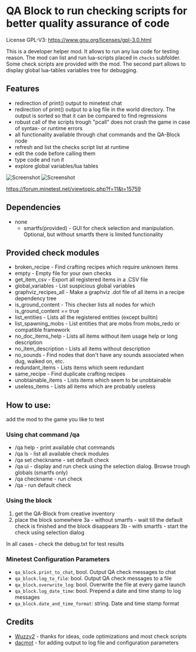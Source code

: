 QA Block to run checking scripts for better quality assurance of code
=======

License GPL-V3: https://www.gnu.org/licenses/gpl-3.0.html

This is a developer helper mod. It allows to run any lua code for testing reason. The mod can list and run lua-scripts placed in `checks` subfolder. Some check scripts are provided with the mod.
The second part allows to display global lua-tables variables tree for debugging.

## Features
- redirection of print() output to minetest chat
- redirection of print() output to a log file in the world directory. The output is sorted so that it can be compared to find regressions
- robust call of the scripts trough "pcall" does not crash the game in case of syntax- or runtime errors
- all functionality available through chat commands and the QA-Block node
- refresh and list the checks script list at runtime
- edit the code before calling them
- type code and run it
- explore global variables/lua tables

![Screenshot](screenshot_20170121_012152.png)
![Screenshot](screenshot_20170121_011613.png)

https://forum.minetest.net/viewtopic.php?f=11&t=15759

## Dependencies
- none
  - smartfs(provided) - GUI for check selection and manipulation. Optional, but without smartfs there is limited functionality 


## Provided check modules
- broken_recipe - Find crafting recipes which require unknown items
- empty - Empty file for your own checks
- get_item_csv - Export all registered items in a .CSV file
- global_variables - List suspicious global variables
- graphviz_recipes_all - Make a graphviz .dot file of all items in a recipe dependency tree
- is_ground_content - This checker lists all nodes for which is_ground_content == true
- list_entities - Lists all the registered entities (except builtin)
- list_spawning_mobs - List entities that are mobs from mobs_redo or compatible framework
- no_doc_items_help - Lists all items without item usage help or long description
- no_item_description - Lists all items without description
- no_sounds - Find nodes that don't have any sounds associated when dug, walked on, etc.
- redundant_items - Lists items which seem redundant
- same_recipe - Find duplicate crafting recipes
- unobtainable_items - Lists items which seem to be unobtainable
- useless_items - Lists all items which are probably useless

## How to use:
add the mod to the game you like to test

### Using chat command /qa
- /qa help - print available chat commands
- /qa ls - list all available check modules
- /qa set checkname - set default check
- /qa ui - display and run check using the selection dialog. Browse trough globals (smartfs only)
- /qa checkname - run check
- /qa - run default check

### Using the block
1. get the QA-Block from creative inventory
2. place the block somewhere
3a - without smartfs - wait till the default check is finished and the block disappears
3b - with smartfs - start the check using selection dialog

In all cases - check the debug.txt for test results

### Minetest Configuration Parameters
- `qa_block.print_to_chat`, bool. Output QA check messages to chat
- `qa_block.log_to_file`: bool. Output QA check messages to a file
- `qa_block.overwrite_log`: bool. Overwrite the file at every game launch
- `qa_block.log_date_time`: bool. Prepend a date and time stamp to log messages
- `qa_block.date_and_time_format`: string. Date and time stamp format

## Credits
- [Wuzzy2](https://codeberg.org/Wuzzy) - thanks for ideas, code optimizations and most check scripts
- [dacmot](https://www.github.com/dacmot) - for adding output to log file and configuration parameters
